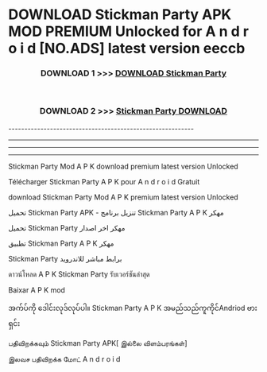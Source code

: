 # DOWNLOAD Stickman Party  APK MOD PREMIUM Unlocked for A n d r o i d [NO.ADS] latest version eeccb 



<div align="center">

<h3>DOWNLOAD 1 >>> <a href="https://getmod2.web.app/?judul=Stickman Party ">DOWNLOAD Stickman Party </a></h3><br>

<h3>DOWNLOAD 2 >>> <a href="https://getmod2.web.app/?judul=Stickman Party ">Stickman Party  DOWNLOAD </a></h3>

</div>
----------------------------------------------------------

----------------------------------------------------------

----------------------------------------------------------

----------------------------------------------------------

Stickman Party  Mod A P K download premium latest version Unlocked

Télécharger Stickman Party  A P K pour A n d r o i d Gratuit

download Stickman Party  Mod A P K premium latest version Unlocked

تحميل Stickman Party  APK - تنزيل برنامج Stickman Party  A P K مهكر

تحميل Stickman Party  مهكر اخر اصدار

تطبيق Stickman Party  A P K مهكر

Stickman Party  برابط مباشر للاندرويد

ดาวน์โหลด A P K Stickman Party  รับเวอร์ชันล่าสุด

Baixar A P K mod

အက်ပ်ကို ဒေါင်းလုဒ်လုပ်ပါ။ Stickman Party  A P K အမည်သည်ကူကိုင်Andriod ဗားရှင်း

பதிவிறக்கவும் Stickman Party  APK[ இல்லை விளம்பரங்கள்] 
 
இலவச பதிவிறக்க மோட் A n d r o i d



